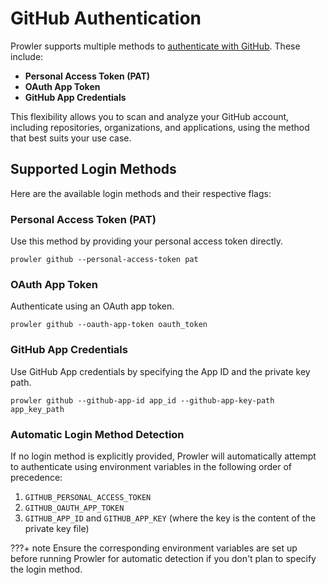 # GitHub Authentication

Prowler supports multiple methods to [authenticate with GitHub](https://docs.github.com/en/rest/authentication/authenticating-to-the-rest-api). These include:

- **Personal Access Token (PAT)**
- **OAuth App Token**
- **GitHub App Credentials**

This flexibility allows you to scan and analyze your GitHub account, including repositories, organizations, and applications, using the method that best suits your use case.

## Supported Login Methods

Here are the available login methods and their respective flags:

### Personal Access Token (PAT)
Use this method by providing your personal access token directly.

```console
prowler github --personal-access-token pat
```

### OAuth App Token
Authenticate using an OAuth app token.

```console
prowler github --oauth-app-token oauth_token
```

### GitHub App Credentials
Use GitHub App credentials by specifying the App ID and the private key path.

```console
prowler github --github-app-id app_id --github-app-key-path app_key_path
```

### Automatic Login Method Detection
If no login method is explicitly provided, Prowler will automatically attempt to authenticate using environment variables in the following order of precedence:

1. `GITHUB_PERSONAL_ACCESS_TOKEN`
2. `GITHUB_OAUTH_APP_TOKEN`
3. `GITHUB_APP_ID` and `GITHUB_APP_KEY` (where the key is the content of the private key file)

???+ note
  Ensure the corresponding environment variables are set up before running Prowler for automatic detection if you don't plan to specify the login method.
